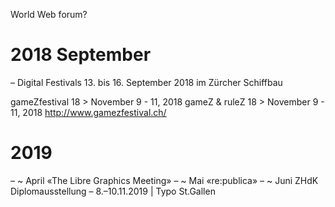 
World Web forum?

2018 September
======
– Digital Festivals 13. bis 16. September 2018 im Zürcher Schiffbau

gameZfestival 18 > November 9 - 11, 2018
gameZ & ruleZ 18 > November 9 - 11, 2018
http://www.gamezfestival.ch/

2019
======
– ~ April «The Libre Graphics Meeting»
– ~ Mai «re:publica»
– ~ Juni ZHdK Diplomausstellung
– 8.–10.11.2019 | Typo St.Gallen
